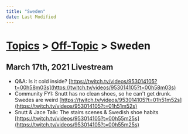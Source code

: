 ```yaml
---
title: "Sweden"
date: Last Modified
---
```

# [Topics](../../topics.md) > [Off-Topic](../../topics/off-topic.md) > Sweden

## March 17th, 2021 Livestream
* Q&A: Is it cold inside? [https://twitch.tv/videos/953014105?t=00h58m03s](https://twitch.tv/videos/953014105?t=00h58m03s)
* Community FYI: Snutt has no clean shoes, so he can't get drunk. Swedes are weird [https://twitch.tv/videos/953014105?t=01h51m52s](https://twitch.tv/videos/953014105?t=01h51m52s)
* Snutt & Jace Talk: The stairs scenes & Swedish shoe habits [https://twitch.tv/videos/953014105?t=00h55m25s](https://twitch.tv/videos/953014105?t=00h55m25s)
